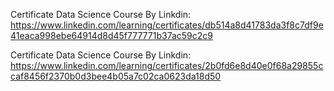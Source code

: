 Certificate Data Science Course By Linkdin: https://www.linkedin.com/learning/certificates/db514a8d41783da3f8c7df9e41eaca998ebe64914d8d45f777771b37ac59c2c9 


Certificate Data Science Course By Linkdin: https://www.linkedin.com/learning/certificates/2b0fd6e8d40e0f68a29855ccaf8456f2370b0d3bee4b05a7c02ca0623da18d50
